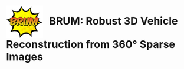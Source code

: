 <h1>
  <img src="./imgs/brum_logo.png" alt="BRUM Logo" width="100" style="vertical-align: middle; margin-right: 10px;">
  BRUM: Robust 3D Vehicle Reconstruction from 360° Sparse Images
</h1>